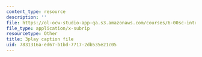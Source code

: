 ```yaml
---
content_type: resource
description: ''
file: https://ol-ocw-studio-app-qa.s3.amazonaws.com/courses/6-00sc-introduction-to-computer-science-and-programming-spring-2011/7831316aed67b1bd77172db535e21c05_Fixc8hVo_cY.srt
file_type: application/x-subrip
resourcetype: Other
title: 3play caption file
uid: 7831316a-ed67-b1bd-7717-2db535e21c05
---
```

